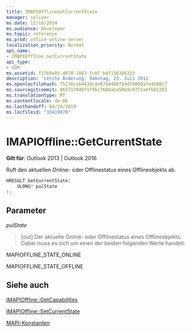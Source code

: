 ```yaml
---
title: IMAPIOfflineGetCurrentState
manager: soliver
ms.date: 11/16/2014
ms.audience: Developer
ms.topic: reference
ms.prod: office-online-server
localization_priority: Normal
api_name:
- IMAPIOffline.GetCurrentState
api_type:
- COM
ms.assetid: f3769e83-d678-1087-fc0f-b4f156386333
description: 'Letzte Änderung: Samstag, 23. Juli 2011'
ms.openlocfilehash: f5170ceb443dcde075440bf84d29000afe4680c7
ms.sourcegitcommit: 8657170d071f9bcf680aba50b9c07f2a4fb82283
ms.translationtype: MT
ms.contentlocale: de-DE
ms.lasthandoff: 04/28/2019
ms.locfileid: "33419870"
---
```

# <a name="imapiofflinegetcurrentstate"></a>IMAPIOffline::GetCurrentState

  
  
**Gilt für**: Outlook 2013 | Outlook 2016 
  
Ruft den aktuellen Online- oder Offlinestatus eines Offlineobjekts ab.
  
```cpp
HRESULT GetCurrentState( 
    ULONG* pulState 
);
```

## <a name="parameters"></a>Parameter

 _pulState_
  
> [out] Der aktuelle Online- oder Offlinestatus eines Offlineobjekts. Dabei muss es sich um einen der beiden folgenden Werte handelt:
    
MAPIOFFLINE_STATE_ONLINE
  
> 
    
MAPIOFFLINE_STATE_OFFLINE
  
> 
    
## <a name="see-also"></a>Siehe auch



[IMAPIOffline::GetCapabilities](imapioffline-getcapabilities.md)
  
[IMAPIOffline::SetCurrentState](imapioffline-setcurrentstate.md)


[MAPI-Konstanten](mapi-constants.md)

